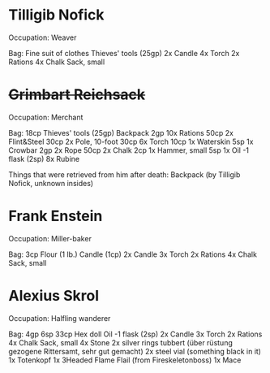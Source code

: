 # Tilligib Nofick
Occupation: Weaver

Bag:
Fine suit of clothes
Thieves' tools (25gp)
2x Candle
4x Torch
2x Rations
4x Chalk
Sack, small

# ~~Grimbart Reichsack~~
Occupation: Merchant

Bag:
18cp
Thieves' tools (25gp)
Backpack 2gp
10x Rations 50cp
2x Flint&Steel 30cp
2x Pole, 10-foot 30cp
6x Torch 10cp
1x Waterskin 5sp
1x Crowbar 2gp
2x Rope 50cp
2x Chalk 2cp
1x Hammer, small 5sp
1x Oil -1 flask (2sp)
8x Rubine

Things that were retrieved from him after death:
Backpack (by Tilligib Nofick, unknown insides)
# Frank Enstein
Occupation: Miller-baker

Bag:
3cp
Flour (1 lb.)
Candle (1cp)
2x Candle
3x Torch
2x Rations
4x Chalk
Sack, small
# Alexius Skrol
Occupation: Halfling wanderer

Bag:
4gp 6sp 33cp
Hex doll
Oil -1 flask (2sp)
2x Candle
3x Torch
2x Rations
4x Chalk
Sack, small
4x Stone
2x silver rings
tubbert (über rüstung gezogene Rittersamt, sehr gut gemacht)
2x steel vial (something black in it)
1x Totenkopf
1x 3Headed Flame Flail (from Fireskeletonboss)
1x Mace